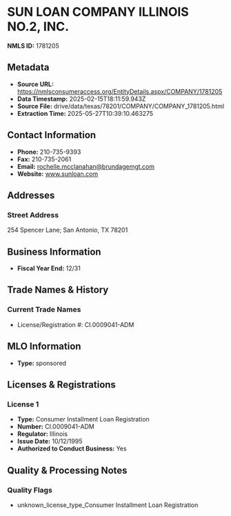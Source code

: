 # SUN LOAN COMPANY ILLINOIS NO.2, INC.

**NMLS ID:** 1781205

## Metadata
- **Source URL:** https://nmlsconsumeraccess.org/EntityDetails.aspx/COMPANY/1781205
- **Data Timestamp:** 2025-02-15T18:11:59.943Z
- **Source File:** drive/data/texas/78201/COMPANY/COMPANY_1781205.html
- **Extraction Time:** 2025-05-27T10:39:10.463275

## Contact Information
- **Phone:** 210-735-9393
- **Fax:** 210-735-2061
- **Email:** rochelle.mcclanahan@brundagemgt.com
- **Website:** www.sunloan.com

## Addresses
### Street Address
254 Spencer Lane; San Antonio, TX 78201

## Business Information
- **Fiscal Year End:** 12/31

## Trade Names & History
### Current Trade Names
- License/Registration #: CI.0009041-ADM

## MLO Information
- **Type:** sponsored

## Licenses & Registrations

### License 1
- **Type:** Consumer Installment Loan Registration
- **Number:** CI.0009041-ADM
- **Regulator:** Illinois
- **Issue Date:** 10/12/1995
- **Authorized to Conduct Business:** Yes

## Quality & Processing Notes
### Quality Flags
- unknown_license_type_Consumer Installment Loan Registration
